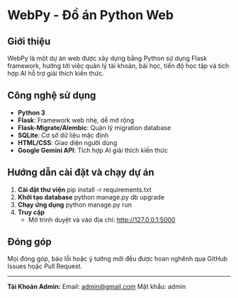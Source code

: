# WebPy - Đồ án Python Web

## Giới thiệu

WebPy là một dự án web được xây dựng bằng Python sử dụng Flask framework, hướng tới việc quản lý tài khoản, bài học, tiến độ học tập và tích hợp AI hỗ trợ giải thích kiến thức.

## Công nghệ sử dụng

- **Python 3**
- **Flask**: Framework web nhẹ, dễ mở rộng
- **Flask-Migrate/Alembic**: Quản lý migration database
- **SQLite**: Cơ sở dữ liệu mặc định
- **HTML/CSS**: Giao diện người dùng
- **Google Gemini API**: Tích hợp AI giải thích kiến thức

## Hướng dẫn cài đặt và chạy dự án

1. **Cài đặt thư viện**
   pip install -r requirements.txt
2. **Khởi tạo database**
   python manage.py db upgrade
3. **Chạy ứng dụng**
   python manage.py run
4. **Truy cập**
   - Mở trình duyệt và vào địa chỉ: http://127.0.0.1:5000

## Đóng góp

Mọi đóng góp, báo lỗi hoặc ý tưởng mới đều được hoan nghênh qua GitHub Issues hoặc Pull Request.

---

**Tài Khoản Admin:**
Email: admin@gmail.com
Mật khẩu: admin
